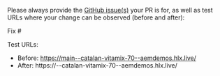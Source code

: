 Please always provide the [GitHub issue(s)](../issues) your PR is for, as well as test URLs where your change can be observed (before and after):

Fix #<gh-issue-id>

Test URLs:
- Before: https://main--catalan-vitamix-70--aemdemos.hlx.live/
- After: https://<branch>--catalan-vitamix-70--aemdemos.hlx.live/
